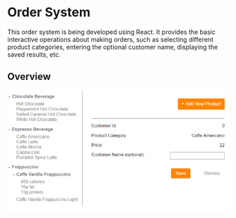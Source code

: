 # Order System

This order system is being developed using React. It provides the basic interactive operations about making orders, such as selecting different product categories, entering the optional customer name, displaying the saved results, etc.

## Overview
![alt text](https://github.com/Yu-Xueting/order-system/blob/master/docs/overview.png "Webpage overview")
